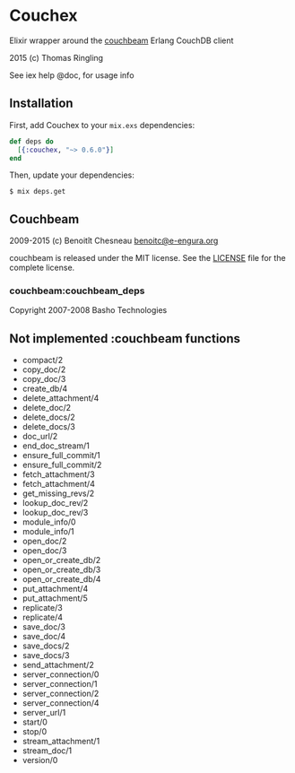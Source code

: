 # Couchex

Elixir wrapper around the [couchbeam](https://github.com/benoitc/couchbeam/) Erlang CouchDB client

2015 (c) Thomas Ringling

See iex help @doc, for usage info


## Installation

First, add Couchex to your `mix.exs` dependencies:

```elixir
def deps do
  [{:couchex, "~> 0.6.0"}]
end
```

Then, update your dependencies:

```sh-session
$ mix deps.get
```

## Couchbeam


2009-2015 (c) Benoitît Chesneau <benoitc@e-engura.org>

couchbeam is released under the MIT license. See the [LICENSE](https://github.com/benoitc/couchbeam/blob/master/LICENSE) file for the
complete license.


### couchbeam:couchbeam_deps

Copyright  2007-2008 Basho Technologies

## Not implemented :couchbeam functions

* compact/2
* copy_doc/2
* copy_doc/3
* create_db/4
* delete_attachment/4
* delete_doc/2
* delete_docs/2
* delete_docs/3
* doc_url/2
* end_doc_stream/1
* ensure_full_commit/1
* ensure_full_commit/2
* fetch_attachment/3
* fetch_attachment/4
* get_missing_revs/2
* lookup_doc_rev/2
* lookup_doc_rev/3
* module_info/0
* module_info/1
* open_doc/2
* open_doc/3
* open_or_create_db/2
* open_or_create_db/3
* open_or_create_db/4
* put_attachment/4
* put_attachment/5
* replicate/3
* replicate/4
* save_doc/3
* save_doc/4
* save_docs/2
* save_docs/3
* send_attachment/2
* server_connection/0
* server_connection/1
* server_connection/2
* server_connection/4
* server_url/1
* start/0
* stop/0
* stream_attachment/1
* stream_doc/1
* version/0

